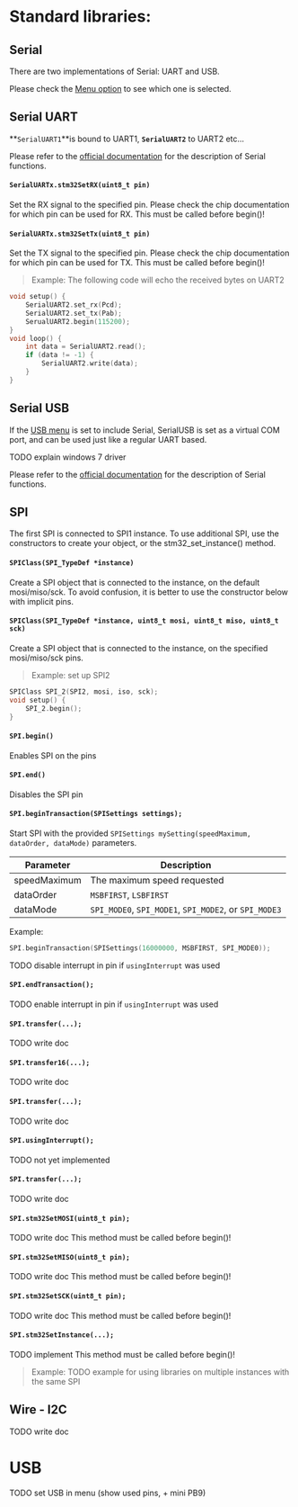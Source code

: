 # Standard libraries:

## Serial

There are two implementations of Serial: UART and USB. 

Please check the [Menu option](menu_options#automatic-serial) to see which one is selected.

## Serial UART

**`SerialUART1`**is bound to UART1, **`SerialUART2`** to UART2 etc...

Please refer to the [official documentation](https://www.arduino.cc/en/reference/serial) for
the description of Serial functions.

#### **`SerialUARTx.stm32SetRX(uint8_t pin)`**

Set the RX signal to the specified pin. Please check the chip documentation for which pin can be used for RX.
This must be called before begin()!

#### **`SerialUARTx.stm32SetTx(uint8_t pin)`**

Set the TX signal to the specified pin. Please check the chip documentation for which pin can be used for TX.
This must be called before begin()!


> Example: The following code will echo the received bytes on UART2
```c++
void setup() {
    SerialUART2.set_rx(Pcd);
    SerialUART2.set_tx(Pab);
    SerualUART2.begin(115200);
}
void loop() {
    int data = SerialUART2.read();
    if (data != -1) {
        SerialUART2.write(data);
    }
}
```

## Serial USB

If the [USB menu](menu_options) is set to include Serial, SerialUSB is set as a virtual COM port, and can be used just like a regular UART based.

TODO explain windows 7 driver

Please refer to the [official documentation](https://www.arduino.cc/en/reference/serial) for
the description of Serial functions.

## SPI

The first SPI is connected to SPI1 instance.
To use additional SPI, use the constructors to create your object, or the stm32_set_instance() method.

#### **`SPIClass(SPI_TypeDef *instance)`**

Create a SPI object that is connected to the instance, on the default mosi/miso/sck. 
To avoid confusion, it is better to use the constructor below with implicit pins.

#### **`SPIClass(SPI_TypeDef *instance, uint8_t mosi, uint8_t miso, uint8_t sck)`**

Create a SPI object that is connected to the instance, on the specified mosi/miso/sck pins.

> Example: set up SPI2

```c++
SPIClass SPI_2(SPI2, mosi, iso, sck);
void setup() {
    SPI_2.begin();
}

```

#### **`SPI.begin()`**

Enables SPI on the pins

#### **`SPI.end()`**

Disables the SPI pin

#### **`SPI.beginTransaction(SPISettings settings);`**

Start SPI with the provided `SPISettings mySetting(speedMaximum, dataOrder, dataMode)` parameters.

Parameter|Description
---         |---
speedMaximum| The maximum speed requested
dataOrder   | `MSBFIRST`, `LSBFIRST` 
dataMode    | `SPI_MODE0`, `SPI_MODE1`, `SPI_MODE2`, or `SPI_MODE3` 

Example:

```c++
SPI.beginTransaction(SPISettings(16000000, MSBFIRST, SPI_MODE0));
```

TODO disable interrupt in pin if `usingInterrupt` was used

#### **`SPI.endTransaction();`**

TODO enable interrupt in pin if `usingInterrupt` was used

#### **`SPI.transfer(...);`**

TODO write doc

#### **`SPI.transfer16(...);`**

TODO write doc

#### **`SPI.transfer(...);`**

TODO write doc

#### **`SPI.usingInterrupt();`**

TODO not yet implemented

#### **`SPI.transfer(...);`**

TODO write doc

#### **`SPI.stm32SetMOSI(uint8_t pin);`**

TODO write doc
This method must be called before begin()!

#### **`SPI.stm32SetMISO(uint8_t pin);`**

TODO write doc
This method must be called before begin()!

#### **`SPI.stm32SetSCK(uint8_t pin);`**

TODO write doc
This method must be called before begin()!

#### **`SPI.stm32SetInstance(...);`**

TODO implement
This method must be called before begin()!

>Example: TODO example for using libraries on multiple instances with the same SPI


## Wire - I2C

TODO write doc

# USB

TODO set USB in menu (show used pins, + mini PB9)

